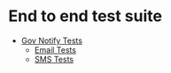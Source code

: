# End to end test suite

* [Gov Notify Tests](gov_notify/index.md)
  * [Email Tests](gov_notify/email.md)
  * [SMS Tests](gov_notify/sms.md)
